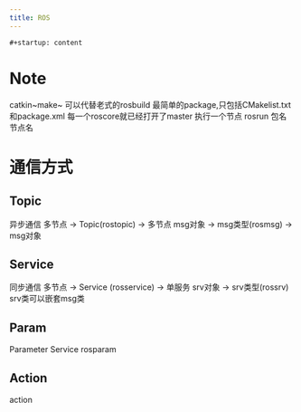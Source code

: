 ```yaml
---
title: ROS
---
```


```{=org}
#+startup: content
```
# Note

catkin~make~ 可以代替老式的rosbuild
最简单的package,只包括CMakelist.txt和package.xml
每一个roscore就已经打开了master 执行一个节点 rosrun 包名 节点名

# 通信方式

## Topic

异步通信 多节点 $\rightarrow$ Topic(rostopic) $\rightarrow$ 多节点
msg对象 $\rightarrow$ msg类型(rosmsg) $\rightarrow$ msg对象

## Service

同步通信 多节点 $\rightarrow$ Service (rosservice) $\rightarrow$ 单服务
srv对象 $\rightarrow$ srv类型(rossrv) srv类可以嵌套msg类

## Param

Parameter Service rosparam

## Action

action
